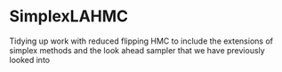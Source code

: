 # SimplexLAHMC
Tidying up work with reduced flipping HMC to include the extensions of simplex methods and the look ahead sampler that we have previously looked into

